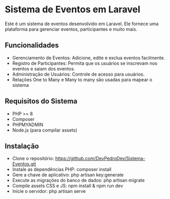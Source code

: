 <h1>Sistema de Eventos em Laravel</h1>
<p></p>Este é um sistema de eventos desenvolvido em Laravel. Ele fornece uma plataforma para gerenciar eventos, participantes e muito mais.</p>

<h2>Funcionalidades</h2>

* Gerenciamento de Eventos: Adicione, edite e exclua eventos facilmente.
* Registro de Participantes: Permita que os usuários se inscrevam nos eventos e saiam dos eventos.
* Administração de Usuários: Controle de acesso para usuários.
* Relações One to Many e Many to many são usadas para mapear o sistema
  
<h2>Requisitos do Sistema</h2>

* PHP >= 8
* Composer
* PHPMYADMIN
* Node.js (para compilar assets)
<h2> Instalação </h2>

* Clone o repositório: https://github.com/DevPedroDev/Sistema-Eventos.git
* Instale as dependências PHP: composer install
* Gere a chave de aplicativo: php artisan key:generate
* Execute as migrações do banco de dados: php artisan migrate
* Compile assets CSS e JS: npm install & npm run dev
* Inicie o servidor: php artisan serve
